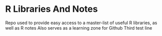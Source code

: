 # R Libraries And Notes
Repo used to provide easy access to a master-list of useful R libraries, as well as R notes
Also serves as a learning zone for Github
Third test line
